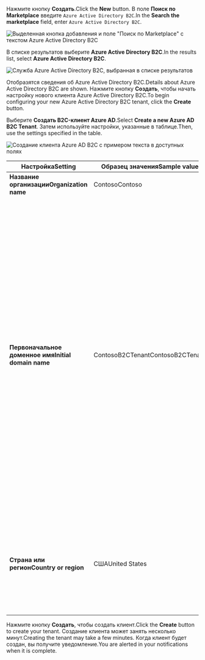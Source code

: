 <span data-ttu-id="7a847-101">Нажмите кнопку **Создать**.</span><span class="sxs-lookup"><span data-stu-id="7a847-101">Click the **New** button.</span></span> <span data-ttu-id="7a847-102">В поле **Поиск по Marketplace** введите `Azure Active Directory B2C`.</span><span class="sxs-lookup"><span data-stu-id="7a847-102">In the **Search the marketplace** field, enter `Azure Active Directory B2C`.</span></span>

![Выделенная кнопка добавления и поле "Поиск по Marketplace" с текстом Azure Active Directory B2C](./media/active-directory-b2c-create-tenant/find-azure-ad-b2c.png)

<span data-ttu-id="7a847-104">В списке результатов выберите **Azure Active Directory B2C**.</span><span class="sxs-lookup"><span data-stu-id="7a847-104">In the results list, select **Azure Active Directory B2C**.</span></span>

![Служба Azure Active Directory B2C, выбранная в списке результатов](./media/active-directory-b2c-create-tenant/find-azure-ad-b2c-result.png)

<span data-ttu-id="7a847-106">Отобразятся сведения об Azure Active Directory B2C.</span><span class="sxs-lookup"><span data-stu-id="7a847-106">Details about Azure Active Directory B2C are shown.</span></span> <span data-ttu-id="7a847-107">Нажмите кнопку **Создать**, чтобы начать настройку нового клиента Azure Active Directory B2C.</span><span class="sxs-lookup"><span data-stu-id="7a847-107">To begin configuring your new Azure Active Directory B2C tenant, click the **Create** button.</span></span>

<span data-ttu-id="7a847-108">Выберите **Создать B2C-клиент Azure AD**.</span><span class="sxs-lookup"><span data-stu-id="7a847-108">Select **Create a new Azure AD B2C Tenant**.</span></span> <span data-ttu-id="7a847-109">Затем используйте настройки, указанные в таблице.</span><span class="sxs-lookup"><span data-stu-id="7a847-109">Then, use the settings specified in the table.</span></span>

![Создание клиента Azure AD B2C с примером текста в доступных полях](./media/active-directory-b2c-create-tenant/create-new-b2c-tenant.png)

| <span data-ttu-id="7a847-111">Настройка</span><span class="sxs-lookup"><span data-stu-id="7a847-111">Setting</span></span>      | <span data-ttu-id="7a847-112">Образец значения</span><span class="sxs-lookup"><span data-stu-id="7a847-112">Sample value</span></span>  | <span data-ttu-id="7a847-113">Описание</span><span class="sxs-lookup"><span data-stu-id="7a847-113">Description</span></span>                                        |
| ------------ | ------- | -------------------------------------------------- |
| <span data-ttu-id="7a847-114">**Название организации**</span><span class="sxs-lookup"><span data-stu-id="7a847-114">**Organization name**</span></span> | <span data-ttu-id="7a847-115">Contoso</span><span class="sxs-lookup"><span data-stu-id="7a847-115">Contoso</span></span> | <span data-ttu-id="7a847-116">Название организации.</span><span class="sxs-lookup"><span data-stu-id="7a847-116">Name of the organization.</span></span> | 
| <span data-ttu-id="7a847-117">**Первоначальное доменное имя**</span><span class="sxs-lookup"><span data-stu-id="7a847-117">**Initial domain name**</span></span> |  <span data-ttu-id="7a847-118">ContosoB2CTenant</span><span class="sxs-lookup"><span data-stu-id="7a847-118">ContosoB2CTenant</span></span> | <span data-ttu-id="7a847-119">Доменное имя для клиента B2C.</span><span class="sxs-lookup"><span data-stu-id="7a847-119">Domain name for the B2C tenant.</span></span> <span data-ttu-id="7a847-120">По умолчанию первоначальное доменное имя будет содержать .microsoft.com. Позже вы сможете добавить доменное имя, которое используется в вашей организации.</span><span class="sxs-lookup"><span data-stu-id="7a847-120">By default, the initial domain name will include .microsoft.com. You can add a domain name your organization uses later.</span></span> <span data-ttu-id="7a847-121">Вы не можете создать клиент с таким же именем, как у ранее удаленного клиента.</span><span class="sxs-lookup"><span data-stu-id="7a847-121">You cannot create a tenant with the same name as a previously deleted tenant.</span></span> <span data-ttu-id="7a847-122">Если это тестовый клиент, выберите нерабочее имя, например ContosoB2CTesting.</span><span class="sxs-lookup"><span data-stu-id="7a847-122">If this is a test tenant, choose a non-production name such as ContosoB2CTesting.</span></span> |
| <span data-ttu-id="7a847-123">**Страна или регион**</span><span class="sxs-lookup"><span data-stu-id="7a847-123">**Country or region**</span></span> | <span data-ttu-id="7a847-124">США</span><span class="sxs-lookup"><span data-stu-id="7a847-124">United States</span></span> | <span data-ttu-id="7a847-125">Выберите страну или регион для каталога.</span><span class="sxs-lookup"><span data-stu-id="7a847-125">Choose the country or region for the directory.</span></span> <span data-ttu-id="7a847-126">Каталог будет создан в этом расположении, которое невозможно изменить.</span><span class="sxs-lookup"><span data-stu-id="7a847-126">The directory will be created in this location and cannot be changed later.</span></span>  |

<span data-ttu-id="7a847-127">Нажмите кнопку **Создать**, чтобы создать клиент.</span><span class="sxs-lookup"><span data-stu-id="7a847-127">Click the **Create** button to create your tenant.</span></span> <span data-ttu-id="7a847-128">Создание клиента может занять несколько минут.</span><span class="sxs-lookup"><span data-stu-id="7a847-128">Creating the tenant may take a few minutes.</span></span> <span data-ttu-id="7a847-129">Когда клиент будет создан, вы получите уведомление.</span><span class="sxs-lookup"><span data-stu-id="7a847-129">You are alerted in your notifications when it is complete.</span></span>